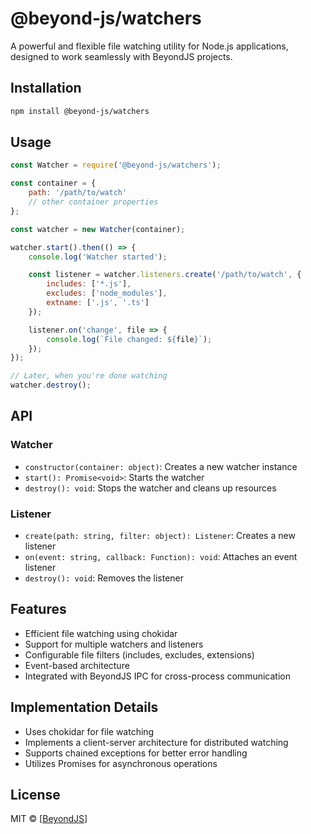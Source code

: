 # @beyond-js/watchers

A powerful and flexible file watching utility for Node.js applications, designed to work seamlessly with BeyondJS
projects.

## Installation

```bash
npm install @beyond-js/watchers
```

## Usage

```javascript
const Watcher = require('@beyond-js/watchers');

const container = {
	path: '/path/to/watch'
	// other container properties
};

const watcher = new Watcher(container);

watcher.start().then(() => {
	console.log('Watcher started');

	const listener = watcher.listeners.create('/path/to/watch', {
		includes: ['*.js'],
		excludes: ['node_modules'],
		extname: ['.js', '.ts']
	});

	listener.on('change', file => {
		console.log(`File changed: ${file}`);
	});
});

// Later, when you're done watching
watcher.destroy();
```

## API

### Watcher

-   `constructor(container: object)`: Creates a new watcher instance
-   `start(): Promise<void>`: Starts the watcher
-   `destroy(): void`: Stops the watcher and cleans up resources

### Listener

-   `create(path: string, filter: object): Listener`: Creates a new listener
-   `on(event: string, callback: Function): void`: Attaches an event listener
-   `destroy(): void`: Removes the listener

## Features

-   Efficient file watching using chokidar
-   Support for multiple watchers and listeners
-   Configurable file filters (includes, excludes, extensions)
-   Event-based architecture
-   Integrated with BeyondJS IPC for cross-process communication

## Implementation Details

-   Uses chokidar for file watching
-   Implements a client-server architecture for distributed watching
-   Supports chained exceptions for better error handling
-   Utilizes Promises for asynchronous operations

## License

MIT © [[BeyondJS](https://beyondjs)]
